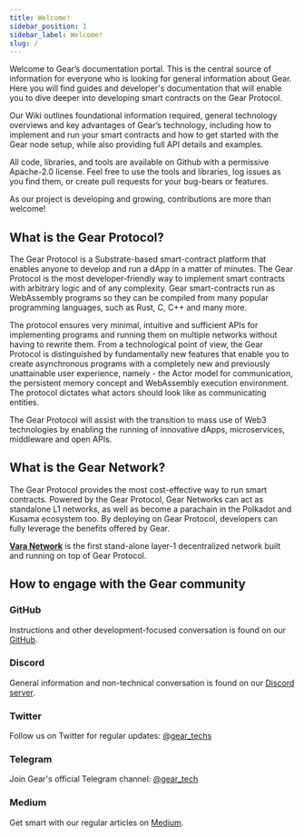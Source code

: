 ```yaml
---
title: Welcome!
sidebar_position: 1
sidebar_label: Welcome!
slug: /
---
```


Welcome to Gear’s documentation portal. This is the central source of information for everyone who is looking for general information about Gear. Here you will find guides and developer's documentation that will enable you to dive deeper into developing smart contracts on the Gear Protocol.

Our Wiki outlines foundational information required, general technology overviews and key advantages of Gear’s technology, including how to implement and run your smart contracts and how to get started with the Gear node setup, while also providing full API details and examples.

All code, libraries, and tools are available on Github with a permissive Apache-2.0 license. Feel free to use the tools and libraries, log issues as you find them, or create pull requests for your bug-bears or features.

As our project is developing and growing, contributions are more than welcome!

## What is the Gear Protocol?

The Gear Protocol is a Substrate-based smart-contract platform that enables anyone to develop and run a dApp in a matter of minutes. The Gear Protocol is the most developer-friendly way to implement smart contracts with arbitrary logic and of any complexity. Gear smart-contracts run as WebAssembly programs so they can be compiled from many popular programming languages, such as Rust, C, C++ and many more.

The protocol ensures very minimal, intuitive and sufficient APIs for implementing programs and running them on multiple networks without having to rewrite them. From a technological point of view, the Gear Protocol is distinguished by fundamentally new features that enable you to create asynchronous programs with a completely new and previously unattainable user experience, namely - the Actor model for communication, the persistent memory concept and WebAssembly execution environment. The protocol dictates what actors should look like as communicating entities.

The Gear Protocol will assist with the transition to mass use of Web3 technologies by enabling the running of innovative dApps, microservices, middleware and open APIs.

## What is the Gear Network?

The Gear Protocol provides the most cost-effective way to run smart contracts. Powered by the Gear Protocol, Gear Networks can act as standalone L1 networks, as well as become a parachain in the Polkadot and Kusama ecosystem too. By deploying on Gear Protocol, developers can fully leverage the benefits offered by Gear.

**[Vara Network](https://vara-network.io/)** is the first stand-alone layer-1 decentralized network built and running on top of Gear Protocol.

## How to engage with the Gear community

### GitHub

Instructions and other development-focused conversation is found on our [GitHub](https://github.com/gear-tech).

### Discord

General information and non-technical conversation is found on our [Discord server](https://discord.gg/7BQznC9uD9).

### Twitter

Follow us on Twitter for regular updates: [@gear_techs](https://twitter.com/gear_techs)

### Telegram

Join Gear's official Telegram channel: [@gear_tech](https://t.me/gear_tech)

### Medium

Get smart with our regular articles on [Medium](https://medium.com/@gear_techs).